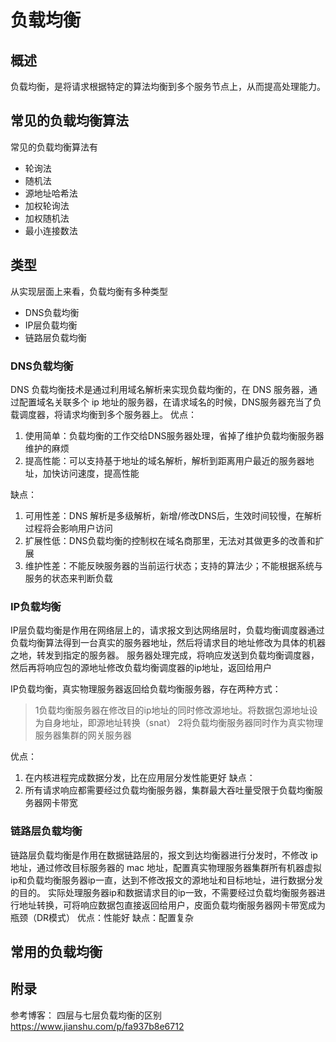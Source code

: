 # 负载均衡
## 概述
负载均衡，是将请求根据特定的算法均衡到多个服务节点上，从而提高处理能力。

## 常见的负载均衡算法
常见的负载均衡算法有
- 轮询法
- 随机法
- 源地址哈希法
- 加权轮询法
- 加权随机法
- 最小连接数法

## 类型
从实现层面上来看，负载均衡有多种类型
- DNS负载均衡
- IP层负载均衡
- 链路层负载均衡

### DNS负载均衡
DNS 负载均衡技术是通过利用域名解析来实现负载均衡的，在 DNS 服务器，通过配置域名关联多个 ip 地址的服务器，在请求域名的时候，DNS服务器充当了负载调度器，将请求均衡到多个服务器上。
优点：
1. 使用简单：负载均衡的工作交给DNS服务器处理，省掉了维护负载均衡服务器维护的麻烦
2. 提高性能：可以支持基于地址的域名解析，解析到距离用户最近的服务器地址，加快访问速度，提高性能

缺点：
1. 可用性差：DNS 解析是多级解析，新增/修改DNS后，生效时间较慢，在解析过程将会影响用户访问
2. 扩展性低：DNS负载均衡的控制权在域名商那里，无法对其做更多的改善和扩展
3. 维护性差：不能反映服务器的当前运行状态；支持的算法少；不能根据系统与服务的状态来判断负载

### IP负载均衡
IP层负载均衡是作用在网络层上的，请求报文到达网络层时，负载均衡调度器通过负载均衡算法得到一台真实的服务器地址，然后将请求目的地址修改为具体的机器之地，转发到指定的服务器。
服务器处理完成，将响应发送到负载均衡调度器，然后再将响应包的源地址修改负载均衡调度器的ip地址，返回给用户

IP负载均衡，真实物理服务器返回给负载均衡服务器，存在两种方式：
> 1负载均衡服务器在修改目的ip地址的同时修改源地址。将数据包源地址设为自身地址，即源地址转换（snat）
> 2将负载均衡服务器同时作为真实物理服务器集群的网关服务器

优点：
1. 在内核进程完成数据分发，比在应用层分发性能更好
缺点：
1. 所有请求响应都需要经过负载均衡服务器，集群最大吞吐量受限于负载均衡服务器网卡带宽

### 链路层负载均衡
链路层负载均衡是作用在数据链路层的，报文到达均衡器进行分发时，不修改 ip 地址，通过修改目标服务器的 mac 地址，配置真实物理服务器集群所有机器虚拟ip和负载均衡服务器ip一直，达到不修改报文的源地址和目标地址，进行数据分发的目的。
实际处理服务器ip和数据请求目的ip一致，不需要经过负载均衡服务器进行地址转换，可将响应数据包直接返回给用户，皮面负载均衡服务器网卡带宽成为瓶颈（DR模式）
优点：性能好
缺点：配置复杂

## 常用的负载均衡

## 附录
参考博客：
四层与七层负载均衡的区别 https://www.jianshu.com/p/fa937b8e6712